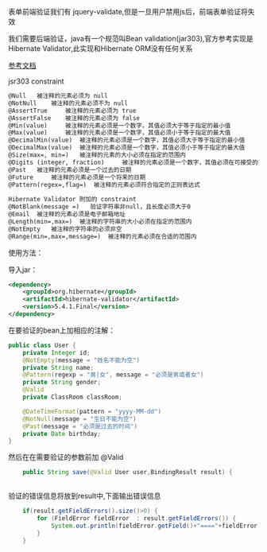 表单前端验证我们有 jquery-validate,但是一旦用户禁用js后，前端表单验证将失效

我们需要后端验证，java有一个规范叫Bean validation(jar303),官方参考实现是Hibernate Validator,此实现和Hibernate ORM没有任何关系

[参考文档](https://www.ibm.com/developerworks/cn/java/j-lo-jsr303/index.html)

jsr303 constraint
```txt
@Null   被注释的元素必须为 null    
@NotNull    被注释的元素必须不为 null    
@AssertTrue     被注释的元素必须为 true    
@AssertFalse    被注释的元素必须为 false    
@Min(value)     被注释的元素必须是一个数字，其值必须大于等于指定的最小值    
@Max(value)     被注释的元素必须是一个数字，其值必须小于等于指定的最大值    
@DecimalMin(value)  被注释的元素必须是一个数字，其值必须大于等于指定的最小值    
@DecimalMax(value)  被注释的元素必须是一个数字，其值必须小于等于指定的最大值    
@Size(max=, min=)   被注释的元素的大小必须在指定的范围内    
@Digits (integer, fraction)     被注释的元素必须是一个数字，其值必须在可接受的范围内    
@Past   被注释的元素必须是一个过去的日期    
@Future     被注释的元素必须是一个将来的日期    
@Pattern(regex=,flag=)  被注释的元素必须符合指定的正则表达式    
    
Hibernate Validator 附加的 constraint    
@NotBlank(message =)   验证字符串非null，且长度必须大于0    
@Email  被注释的元素必须是电子邮箱地址    
@Length(min=,max=)  被注释的字符串的大小必须在指定的范围内    
@NotEmpty   被注释的字符串的必须非空    
@Range(min=,max=,message=)  被注释的元素必须在合适的范围内  
```

使用方法：

导入jar：
```xml
<dependency>
    <groupId>org.hibernate</groupId>
    <artifactId>hibernate-validator</artifactId>
    <version>5.4.1.Final</version>
</dependency>
```


在要验证的bean上加相应的注解：
```java
public class User {
    private Integer id;
    @NotEmpty(message = "姓名不能为空")
    private String name;
    @Pattern(regexp = "男|女", message = "必须是男或者女")
    private String gender;
    @Valid
    private ClassRoom classRoom;

    @DateTimeFormat(pattern = "yyyy-MM-dd")
    @NotNull(message = "生日不能为空")
    @Past(message = "必须是过去的时间")
    private Date birthday;
}
```

然后在在需要验证的参数前加 @Valid
```java
	public String save(@Valid User user,BindingResult result) {
 
```

验证的错误信息将放到result中,下面输出错误信息
```java
    if(result.getFieldErrors().size()>0) {
        for (FieldError fieldError  : result.getFieldErrors()) {
            System.out.println(fieldError.getField()+"===="+fieldError.getDefaultMessage());
        }
    }
```
<!-- !>需要注意的是，因为参数可以验证多个，每个参数的错误会放在各自的result，所以它们应该紧挨成对出现 -->